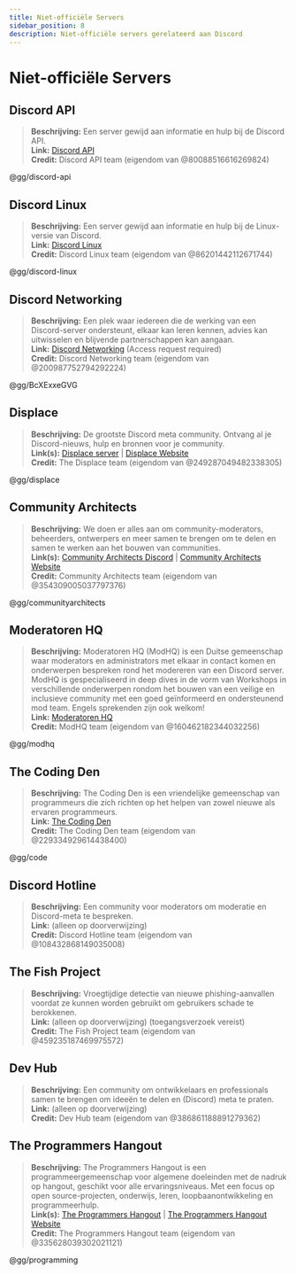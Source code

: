 ```yaml
---
title: Niet-officiële Servers
sidebar_position: 8
description: Niet-officiële servers gerelateerd aan Discord
---
```


# Niet-officiële Servers

## Discord API

> **Beschrijving:** Een server gewijd aan informatie en hulp bij de Discord API. <br/>
> **Link:** [Discord API](https://discord.gg/discord-api) <br/>
> **Credit:** Discord API team (eigendom van @80088516616269824)

@gg/discord-api

## Discord Linux

> **Beschrijving:** Een server gewijd aan informatie en hulp bij de Linux-versie van Discord. <br/>
> **Link:** [Discord Linux](https://discord.gg/discord-linux) <br/>
> **Credit:** Discord Linux team (eigendom van @86201442112671744)

@gg/discord-linux

## Discord Networking

> **Beschrijving:** Een plek waar iedereen die de werking van een Discord-server ondersteunt, elkaar kan leren kennen, advies kan uitwisselen en blijvende partnerschappen kan aangaan. <br/>
> **Link:** [Discord Networking](https://discord.gg/BcXExxeGVG) (Access request required) <br/>
> **Credit:** Discord Networking team (eigendom van @200987752794292224)

@gg/BcXExxeGVG

## Displace

> **Beschrijving:** De grootste Discord meta community. Ontvang al je Discord-nieuws, hulp en bronnen voor je community. <br/>
> **Link(s):** [Displace server](https://discord.gg/displace) | [Displace Website](https://dat.place/) <br/>
> **Credit:** The Displace team (eigendom van @249287049482338305)

@gg/displace

## Community Architects

> **Beschrijving:** We doen er alles aan om community-moderators, beheerders, ontwerpers en meer samen te brengen om te delen en samen te werken aan het bouwen van communities. <br/>
> **Link(s):** [Community Architects Discord](https://discord.gg/communityarchitects) | [Community Architects Website](https://communityarchitects.net) <br/>
> **Credit:** Community Architects team (eigendom van @354309005037797376)

@gg/communityarchitects

## Moderatoren HQ

> **Beschrijving:** Moderatoren HQ (ModHQ) is een Duitse gemeenschap waar moderators en administrators met elkaar in contact komen en onderwerpen bespreken rond het modereren van een Discord server. ModHQ is gespecialiseerd in deep dives in de vorm van Workshops in verschillende onderwerpen rondom het bouwen van een veilige en inclusieve community met een goed geïnformeerd en ondersteunend mod team. Engels sprekenden zijn ook welkom! <br/>
> **Link:** [Moderatoren HQ](https://discord.gg/modhq) <br/>
> **Credit:** ModHQ team (eigendom van @160462182344032256)

@gg/modhq

## The Coding Den

> **Beschrijving:** The Coding Den is een vriendelijke gemeenschap van programmeurs die zich richten op het helpen van zowel nieuwe als ervaren programmeurs. <br/>
> **Link:** [The Coding Den](https://discord.gg/code) <br/>
> **Credit:** The Coding Den team (eigendom van @229334929614438400)

@gg/code

## Discord Hotline

> **Beschrijving:** Een community voor moderators om moderatie en Discord-meta te bespreken. <br/>
> **Link:** (alleen op doorverwijzing) <br/>
> **Credit:** Discord Hotline team (eigendom van @108432868149035008)

## The Fish Project

> **Beschrijving:** Vroegtijdige detectie van nieuwe phishing-aanvallen voordat ze kunnen worden gebruikt om gebruikers schade te berokkenen. <br/>
> **Link:** (alleen op doorverwijzing) (toegangsverzoek vereist) <br/>
> **Credit:** The Fish Project team (eigendom van @459235187469975572)

## Dev Hub

> **Beschrijving:** Een community om ontwikkelaars en professionals samen te brengen om ideeën te delen en (Discord) meta te praten. <br/>
> **Link:** (alleen op doorverwijzing) <br/>
> **Credit:** Dev Hub team (eigendom van @386861188891279362)

## The Programmers Hangout

> **Beschrijving:** The Programmers Hangout is een programmeergemeenschap voor algemene doeleinden met de nadruk op hangout, geschikt voor alle ervaringsniveaus. Met een focus op open source-projecten, onderwijs, leren, loopbaanontwikkeling en programmeerhulp. <br/>
> **Link(s):** [The Programmers Hangout](https://discord.gg/programming) | [The Programmers Hangout Website](https://theprogrammershangout.com/) <br/>
> **Credit:** The Programmers Hangout team (eigendom van @335628039302021121)

@gg/programming
